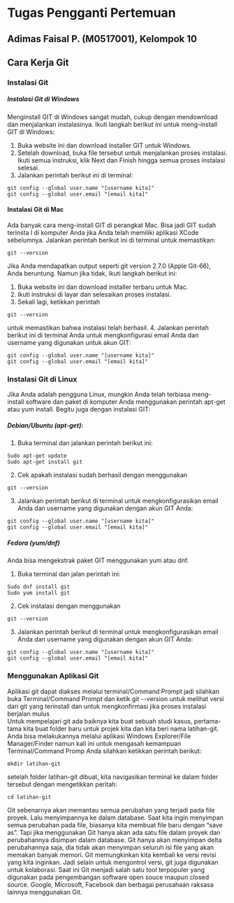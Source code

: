 # Tugas Pengganti Pertemuan
## Adimas Faisal P. (M0517001), Kelompok 10

##
## Cara Kerja Git


### Instalasi Git
##### Instalasi Git di Windows
Menginstall GIT di Windows sangat mudah, cukup dengan mendownload dan menjalankan instalasinya. Ikuti langkah berikut ini untuk meng-install GIT di Windows:

1. Buka website ini dan download installer GIT untuk Windows.
2. Setelah download, buka file tersebut untuk menjalankan proses instalasi. Ikuti semua instruksi, klik Next dan Finish hingga semua proses instalasi selesai.
3. Jalankan perintah berikut ini di terminal:
~~~
git config --global user.name "[username kita]"
git config --global user.email "[email kita]"
~~~
#### Instalasi Git di Mac
Ada banyak cara meng-install GIT di perangkat Mac. Bisa jadi GIT sudah terinsta
l di komputer Anda jika Anda telah memiliki aplikasi XCode sebelumnya. Jalankan perintah berikut ini di terminal untuk memastikan:
~~~
git --version
~~~
Jika Anda mendapatkan output seperti git version 2.7.0 (Apple Git-66), Anda beruntung. Namun jika tidak, ikuti langkah berikut ini:

1. Buka website ini dan download installer terbaru untuk Mac.
2. Ikuti instruksi di layar dan selesaikan proses instalasi.
3. Sekali lagi, ketikkan perintah 
~~~ 
git --version 
~~~ 
untuk memastikan bahwa instalasi telah berhasil.
4. Jalankan perintah berikut ini di terminal Anda untuk mengkonfigurasi email Anda dan username yang digunakan untuk akun GIT:
~~~
git config --global user.name "[username kita]"
git config --global user.email "[email kita]"
~~~
### Instalasi Git di Linux
Jika Anda adalah pengguna Linux, mungkin Anda telah terbiasa meng-install software dan paket di komputer Anda menggunakan perintah apt-get atau yum install. Begitu juga dengan instalasi GIT:
 
##### Debian/Ubuntu (apt-get):
1. Buka terminal dan jalankan perintah berikut ini:
~~~
Sudo apt-get update
Sudo apt-get install git
~~~
2. Cek apakah instalasi sudah berhasil dengan menggunakan
~~~
git --version
~~~

3. Jalankan perintah berikut di terminal untuk mengkonfigurasikan email Anda dan username yang digunakan dengan akun GIT Anda:
~~~
git config --global user.name "[username kita]"
git config --global user.email "[email kita]"
~~~

##### Fedora (yum/dnf)

Anda bisa mengekstrak paket GIT menggunakan yum atau dnf.

1. Buka terminal dan jalan perintah ini:
~~~
Sudo dnf install git
Sudo yum install git
~~~
2. Cek instalasi dengan menggunakan 
~~~
git --version
~~~
3. Jalankan perintah berikut di terminal untuk mengkonfigurasikan email Anda dan username yang digunakan dengan akun GIT Anda:
~~~
git config --global user.name "[username kita]"
git config --global user.email "[email kita]"
~~~

### Menggunakan Aplikasi Git
Aplikasi git dapat diakses melalui terminal/Command Prompt jadi silahkan buka Terminal/Command Prompt dan ketik git --version untuk melihat versi dari git yang terinstall dan untuk mengkonfirmasi jika proses instalasi berjalan mulus  
Untuk mempelajari git ada baiknya kita buat sebuah studi kasus, pertama-tama kita buat folder baru untuk projek kita dan kita beri nama latihan-git. Anda bisa melakukannya melalui aplikasi Windows Explorer/File Manager/Finder namun kali ini untuk mengasah kemampuan Terminal/Command Promp Anda silahkan ketikkan perintah berikut:
~~~
mkdir latihan-git
~~~
setelah folder latihan-git dibuat, kita navigasikan terminal ke dalam folder tersebut dengan mengetikkan peritah:
~~~
cd latihan-git
~~~
Git sebenarnya akan memantau semua perubahan yang terjadi pada file proyek. Lalu menyimpannya ke dalam database.
Saat kita ingin menyimpan semua perubahan pada file, biasanya kita membuat file baru dengan “save as”. Tapi jika menggunakan Git hanya akan ada satu file dalam proyek dan perubahannya disimpan dalam database. Git hanya akan menyimpan delta perubahannya saja, dia tidak akan menyimpan seluruh isi file yang akan memakan banyak memori. Git memungkinkan kita kembali ke versi revisi yang kita inginkan.
Jadi selain untuk mengontrol versi, git juga digunakan untuk kolaborasi.
Saat ini Git menjadi salah satu tool terpopuler yang digunakan pada pengembangan software open souce maupun closed source.
Google, Microsoft, Facebook dan berbagai perusahaan raksasa lainnya menggunakan Git.
